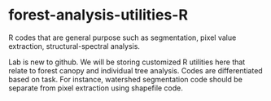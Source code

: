 # forest-analysis-utilities-R
R codes that are general purpose such as segmentation, pixel value extraction, structural-spectral analysis.

Lab is new to github. We will be storing customized R utilities here that relate to forest canopy and individual tree analysis. Codes are differentiated based on task. For instance, watershed segmentation code should be separate from pixel extraction using shapefile code.
